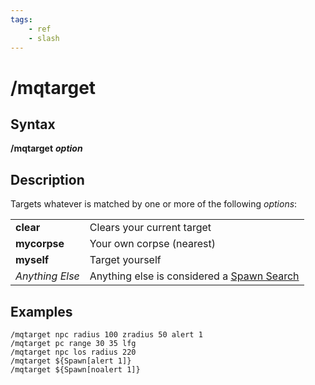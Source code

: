 ```yaml
---
tags:
    - ref
    - slash
---
```

# /mqtarget

## Syntax

**/mqtarget** _**option**_

## Description

Targets whatever is matched by one or more of the following _options_:

|  |  |
| :--- | :--- |
| **clear** | Clears your current target |
| **mycorpse** | Your own corpse (nearest) |
| **myself** | Target yourself |
| _Anything Else_ | Anything else is considered a [Spawn Search](../../reference/general/spawn-search.md) |

## Examples

```text
/mqtarget npc radius 100 zradius 50 alert 1
/mqtarget pc range 30 35 lfg
/mqtarget npc los radius 220
/mqtarget ${Spawn[alert 1]}
/mqtarget ${Spawn[noalert 1]}
```

